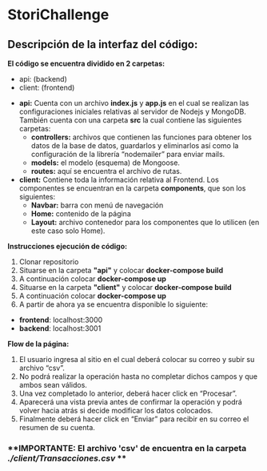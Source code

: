 # **StoriChallenge** 

## Descripción de la interfaz del código: 
**El código se encuentra dividido en 2 carpetas:**
-	api: (backend)
-	client: (frontend)

* **api:** Cuenta con un archivo **index.js** y **app.js** en el cual se realizan las configuraciones iniciales relativas al servidor de Nodejs y MongoDB. 
También cuenta con una carpeta **src** la cual contiene las siguientes carpetas: 
  *  **controllers:** archivos que contienen las funciones para obtener los datos de la base de datos, guardarlos y eliminarlos así como la configuración de la librería “nodemailer” para enviar mails.  
  *  **models:** el modelo (esquema) de Mongoose. 
  *  **routes:** aquí se encuentra el archivo de rutas. 
* **client:** Contiene toda la información relativa al Frontend. Los componentes se encuentran en la carpeta **components**, que son los siguientes: 
  *  **Navbar:** barra con menú de navegación 
  *  **Home:** contenido de la página 
  *  **Layout:** archivo contenedor para los componentes que lo utilicen (en este caso solo Home). 

**Instrucciones ejecución de código:**
1. Clonar repositorio
2. Situarse en la carpeta **"api"** y colocar **docker-compose build**
3. A continuación colocar **docker-compose up**
4. Situarse en la carpeta **"client"** y colocar **docker-compose build**
5. A continuación colocar **docker-compose up**
6. A partir de ahora ya se encuentra disponible lo siguiente:
* **frontend**: localhost:3000
* **backend**: localhost:3001

**Flow de la página:**
1.	El usuario ingresa al sitio en el cual deberá colocar su correo y subir su archivo “csv”.
2.	No podrá realizar la operación hasta no completar dichos campos y que ambos sean válidos.
3.	Una vez completado lo anterior, deberá hacer click en “Procesar”.
4.	Aparecerá una vista previa antes de confirmar la operación y podrá volver hacia atrás si decide modificar los datos colocados.
5.	Finalmente deberá hacer click en “Enviar” para recibir en su correo el resumen de su cuenta.

### **IMPORTANTE: El archivo 'csv' de encuentra en la carpeta *./client/Transacciones.csv* **
